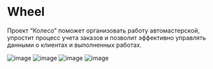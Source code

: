# Wheel
Проект “Колесо” поможет организовать работу автомастерской, упростит процесс учета заказов и позволит эффективно управлять данными о клиентах и выполненных работах.


![image](https://github.com/user89986/Wheel/assets/167529891/eff6cc2b-e531-4fc5-a499-c737fb1827da)
![image](https://github.com/user89986/Wheel/assets/167529891/a9324682-d97b-4397-a481-e975d79be7a5)
![image](https://github.com/user89986/Wheel/assets/167529891/006abca6-7975-4b4d-a466-bba16d0e873b)
![image](https://github.com/user89986/Wheel/assets/167529891/cb561c5f-0e68-4a58-9a47-2098a723f259)



